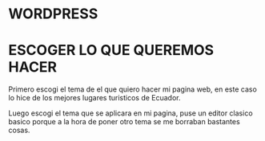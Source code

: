 # WORDPRESS
# ESCOGER LO QUE QUEREMOS HACER
Primero escogi el tema de el que quiero hacer mi pagina web, en este caso lo hice de los mejores lugares turisticos de Ecuador.

Luego escogi el tema que se aplicara en mi pagina, puse un editor clasico basico porque a la hora de poner otro tema se me borraban bastantes cosas.
